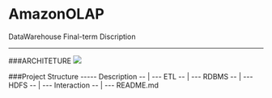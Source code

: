 # AmazonOLAP
DataWarehouse Final-term Discription



---
###ARCHITETURE
![](http://files.cnblogs.com/files/guguli/DW-ARCH.gif)

###Project Structure
	----- Description --
     |
      --- ETL --
     |
      --- RDBMS --
     |
      --- HDFS --
     |
      --- Interaction --
     |
      --- README.md

